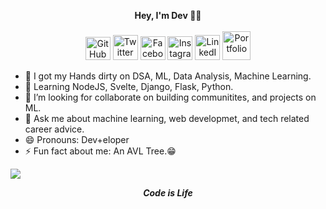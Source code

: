 <p align="center"; font-size= 18em>
  <b>Hey, I'm Dev 👨‍💻</b><br><br>
  <a href="https://github.com/codewithdev" class="fancybox" target="_blank" rel="external"><img src="https://i.imgur.com/J6LeoUb.png" width="40" height="37" alt="GitHub" title="GitHub"></a>
  <a href="https://twitter.com/devtweeets" class="fancybox" target="_blank" rel="external"><img src="https://i.imgur.com/XlctxvH.png" width="40" height="40" alt="Twitter" title="Twitter"></a>
  <a href="https://www.facebook.com/belied3v" class="fancybox" target="_blank" rel="external"><img src="https://i.imgur.com/VgkNYXI_d.webp?maxwidth=728&fidelity=grand" width="40" height="38" alt="Facebook" title="Facebook"></a>
  <a href= "https://www.instagram.com/beliked3v" class= "fancybox" target="_blank" rel= "external"><img src= "https://i.imgur.com/M6yBwxS.png" width="40" height="38" alt= "Instagram" title= "Instagram"></a>
  <a href="https://www.linkedin.com/in/idevprakaash" class="fancybox" target="_blank" rel="external"><img src="https://i.imgur.com/niuwa8T_d.webp?maxwidth=728&fidelity=grand" width="40" height="40" alt="LinkedIn" title="LinekdIn"></a>
    <a href="https://www.codewithdev.me/" class="fancybox" target="_blank" rel="external"><img src="https://i.imgur.com/PvgnFa1_d.webp?maxwidth=728&fidelity=grand" width="45" height="46" alt="Portfolio" title="Portfolio"></a>
</p>




- 🔭 I got my Hands dirty on DSA, ML, Data Analysis, Machine Learning.
- 🌱 Learning NodeJS, Svelte, Django, Flask, Python.
- 👯 I’m looking for collaborate on building communitites, and projects on ML. 
- 💬 Ask me about machine learning, web developmet, and tech related career advice.
- 😄 Pronouns: Dev+eloper
- ⚡ Fun fact about me: An AVL Tree.😁

[![](https://mermaid.ink/img/eyJjb2RlIjoicGllIHRpdGxlIExhbmd1YWdlL1NraWxsc1xuXHRcIkMvQysrXCIgOiAxODlcblx0XCJQeXRob25cIiA6IDEwNVxuXHRcIkphdmFTY3JpcHRcIiA6NjVcbiAgXG5cdFx0XHRcdFx0IiwibWVybWFpZCI6eyJ0aGVtZSI6ImRlZmF1bHQifSwidXBkYXRlRWRpdG9yIjpmYWxzZX0)](https://mermaid-js.github.io/docs/mermaid-live-editor-beta/#/edit/eyJjb2RlIjoicGllIHRpdGxlIExhbmd1YWdlL1NraWxsc1xuXHRcIkMvQysrXCIgOiAxODlcblx0XCJQeXRob25cIiA6IDEwNVxuXHRcIkphdmFTY3JpcHRcIiA6NjVcbiAgXG5cdFx0XHRcdFx0IiwibWVybWFpZCI6eyJ0aGVtZSI6ImRlZmF1bHQifSwidXBkYXRlRWRpdG9yIjpmYWxzZX0)
<p align= "center" font-size= 12em>
<strong><i>Code is Life</i></strong>
</p>
